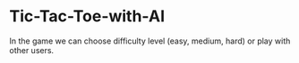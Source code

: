 # Tic-Tac-Toe-with-AI

In the game we can choose difficulty level (easy, medium, hard) or play with other users.

